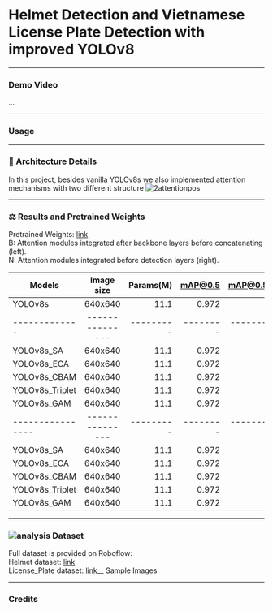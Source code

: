 # Helmet Detection and Vietnamese License Plate Detection with improved YOLOv8
---------------------------------------------------
### Demo Video
...

----------------------------------------------------
### Usage
----------------------------------------------------

### 🌟 Architecture Details 
In this project, besides vanilla YOLOv8s we also implemented attention mechanisms with two different structure
![2attentionpos](https://github.com/user-attachments/assets/445206b4-d87d-42f2-941e-cde30cf0d830)

---------------------------------------------------
### ⚖ Results and Pretrained Weights 
Pretrained Weights: [link](https://drive.google.com/drive/folders/1m8zH3VebDRmuKXfMzLrmtCr6gbXYSned?usp=sharing)<br />
B: Attention modules integrated after backbone layers before concatenating (left).<br />
N: Attention modules integrated before detection layers (right).

| Models          | Image size    | Params(M)| mAP@0.5| mAP@0.5:0.95 |
| -------------   |:-------------:| --------:|-------:|-------------:|
| YOLOv8s         | 640x640       | 11.1     |0.972   | 0.984        |
| -------------   |---------------| ---------|--------|--------------|
| YOLOv8s_SA      | 640x640       | 11.1     |0.972   | 0.984        |
| YOLOv8s_ECA     | 640x640       | 11.1     |0.972   | 0.984        |
| YOLOv8s_CBAM    | 640x640       | 11.1     |0.972   | 0.984        |
| YOLOv8s_Triplet | 640x640       | 11.1     |0.972   | 0.984        |
| YOLOv8s_GAM     | 640x640       | 11.1     |0.972   | 0.984        |
| ----------------|---------------| ---------|--------|--------------|
| YOLOv8s_SA      | 640x640       | 11.1     |0.972   | 0.984        |
| YOLOv8s_ECA     | 640x640       | 11.1     |0.972   | 0.984        |
| YOLOv8s_CBAM    | 640x640       | 11.1     |0.972   | 0.984        |
| YOLOv8s_Triplet | 640x640       | 11.1     |0.972   | 0.984        |
| YOLOv8s_GAM     | 640x640       | 11.1     |0.972   | 0.984        |

---------------------------------------------------
### ![analysis](https://github.com/user-attachments/assets/de756475-5233-4f18-88c0-479ed287062d) Dataset
Full dataset is provided on Roboflow:<br />
Helmet dataset: [link](https://universe.roboflow.com/datne/helmet_detection-jmhzi/dataset/3)<br />
License_Plate dataset: [link]()__
Sample Images

---------------------------------------------------
### Credits

